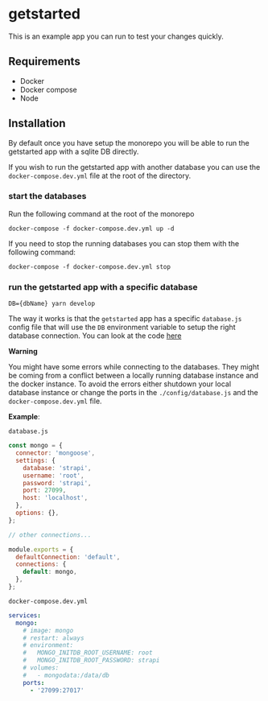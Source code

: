 # getstarted

This is an example app you can run to test your changes quickly.

## Requirements

- Docker
- Docker compose
- Node

## Installation

By default once you have setup the monorepo you will be able to run the getstarted app with a sqlite DB directly.

If you wish to run the getstarted app with another database you can use the `docker-compose.dev.yml` file at the root of the directory.

### start the databases

Run the following command at the root of the monorepo

```
docker-compose -f docker-compose.dev.yml up -d
```

If you need to stop the running databases you can stop them with the following command:

```
docker-compose -f docker-compose.dev.yml stop
```

### run the getstarted app with a specific database

```
DB={dbName} yarn develop
```

The way it works is that the `getstarted` app has a specific `database.js` config file that will use the `DB` environment variable to setup the right database connection. You can look at the code [here](./config/database.js)

**Warning**

You might have some errors while connecting to the databases.
They might be coming from a conflict between a locally running database instance and the docker instance. To avoid the errors either shutdown your local database instance or change the ports in the `./config/database.js` and the `docker-compose.dev.yml` file.

**Example**:

`database.js`

```js
const mongo = {
  connector: 'mongoose',
  settings: {
    database: 'strapi',
    username: 'root',
    password: 'strapi',
    port: 27099,
    host: 'localhost',
  },
  options: {},
};

// other connections...

module.exports = {
  defaultConnection: 'default',
  connections: {
    default: mongo,
  },
};
```

`docker-compose.dev.yml`

```yml
services:
  mongo:
    # image: mongo
    # restart: always
    # environment:
    #   MONGO_INITDB_ROOT_USERNAME: root
    #   MONGO_INITDB_ROOT_PASSWORD: strapi
    # volumes:
    #   - mongodata:/data/db
    ports:
      - '27099:27017'
```

